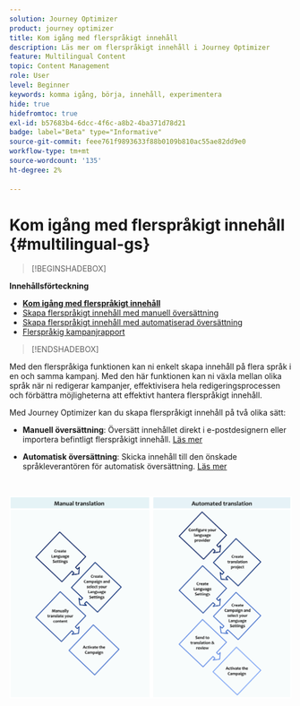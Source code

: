 ```yaml
---
solution: Journey Optimizer
product: journey optimizer
title: Kom igång med flerspråkigt innehåll
description: Läs mer om flerspråkigt innehåll i Journey Optimizer
feature: Multilingual Content
topic: Content Management
role: User
level: Beginner
keywords: komma igång, börja, innehåll, experimentera
hide: true
hidefromtoc: true
exl-id: b57683b4-6dcc-4f6c-a8b2-4ba371d78d21
badge: label="Beta" type="Informative"
source-git-commit: feee761f9893633f88b0109b810ac55ae82dd9e0
workflow-type: tm+mt
source-wordcount: '135'
ht-degree: 2%

---
```


# Kom igång med flerspråkigt innehåll {#multilingual-gs}

>[!BEGINSHADEBOX]

**Innehållsförteckning**

* **[Kom igång med flerspråkigt innehåll](multilingual-gs.md)**
* [Skapa flerspråkigt innehåll med manuell översättning](multilingual-manual.md)
* [Skapa flerspråkigt innehåll med automatiserad översättning](multilingual-automated.md)
* [Flerspråkig kampanjrapport](multilingual-report.md)

>[!ENDSHADEBOX]

Med den flerspråkiga funktionen kan ni enkelt skapa innehåll på flera språk i en och samma kampanj. Med den här funktionen kan ni växla mellan olika språk när ni redigerar kampanjer, effektivisera hela redigeringsprocessen och förbättra möjligheterna att effektivt hantera flerspråkigt innehåll.

Med Journey Optimizer kan du skapa flerspråkigt innehåll på två olika sätt:

* **Manuell översättning**: Översätt innehållet direkt i e-postdesignern eller importera befintligt flerspråkigt innehåll. [Läs mer](multilingual-manual.md)

* **Automatisk översättning**: Skicka innehåll till den önskade språkleverantören för automatisk översättning. [Läs mer](multilingual-automated.md)

</br>

![](assets/translation_schema.png)
